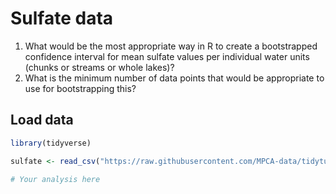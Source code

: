 # Sulfate data

1. What would be the most appropriate way in R to create a bootstrapped confidence interval for mean sulfate values per individual water units (chunks or streams or whole lakes)?   
2. What is the minimum number of data points that would be appropriate to use for bootstrapping this?


## Load data
```r
library(tidyverse)

sulfate <- read_csv("https://raw.githubusercontent.com/MPCA-data/tidytuesdays/master/help/water-Sulfate/sulfate_per_wid_with_min10_obs.csv") 

# Your analysis here


```

